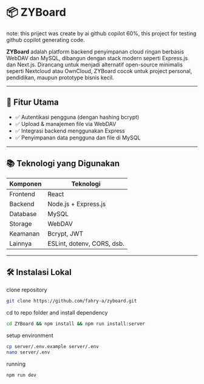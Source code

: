 # 📦 ZYBoard

note: this priject was create by ai github copilot 60%, this project for testing github copilot generating code.

**ZYBoard** adalah platform backend penyimpanan cloud ringan berbasis WebDAV dan MySQL, dibangun dengan stack modern seperti Express.js dan Next.js. Dirancang untuk menjadi alternatif open-source minimalis seperti Nextcloud atau OwnCloud, ZYBoard cocok untuk project personal, pendidikan, maupun prototype bisnis kecil.

---

## 🚀 Fitur Utama

- ✅ Autentikasi pengguna (dengan hashing bcrypt)
- ✅ Upload & manajemen file via WebDAV
- ✅ Integrasi backend menggunakan Express
- ✅ Penyimpanan data pengguna dan file di MySQL

---

## 📚 Teknologi yang Digunakan

| Komponen    | Teknologi                   |
|-------------|-----------------------------|
| Frontend    | React                       |
| Backend     | Node.js + Express.js        |
| Database    | MySQL                       |
| Storage     | WebDAV                      |
| Keamanan    | Bcrypt, JWT                 |
| Lainnya     | ESLint, dotenv, CORS, dsb.  |

---

## 🛠️ Instalasi Lokal

clone repository
```bash
git clone https://github.com/fahry-a/zyboard.git
```
cd to repo folder and install dependency
```bash
cd ZYBoard && npm install && npm run install:server
```
setup environment
```bash
cp server/.env.example server/.env
nano server/.env
```
running
```bash
npm run dev 
```
